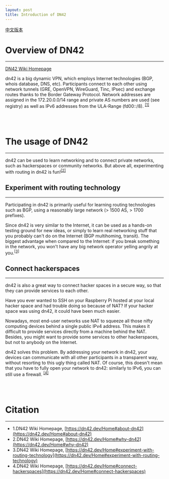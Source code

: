 ```yaml
---
layout: post
title: Introduction of DN42
---
```


[中文版本](Introduction-of-DN42_cn.html)

# Overview of DN42
---
[DN42 Wiki Homepage](https://dn42.dev/Home)

dn42 is a big dynamic VPN, which employs Internet technologies (BGP, whois database, DNS, etc). Participants connect to each other using network tunnels (GRE, OpenVPN, WireGuard, Tinc, IPsec) and exchange routes thanks to the Border Gateway Protocol. Network addresses are assigned in the 172.20.0.0/14 range and private AS numbers are used (see registry) as well as IPv6 addresses from the ULA-Range (fd00::/8). <sup>[[1]](#ref1)</sup>

<br>
<br>

# The usage of DN42
---
dn42 can be used to learn networking and to connect private networks, such as hackerspaces or community networks. But above all, experimenting with routing in dn42 is fun!<sup>[[2]](#ref2)</sup>

## Experiment with routing technology
---
Participating in dn42 is primarily useful for learning routing technologies such as BGP, using a reasonably large network (> 1500 AS, > 1700 prefixes).

Since dn42 is very similar to the Internet, it can be used as a hands-on testing ground for new ideas, or simply to learn real networking stuff that you probably can't do on the Internet (BGP multihoming, transit). The biggest advantage when compared to the Internet: if you break something in the network, you won't have any big network operator yelling angrily at you.<sup>[[3]](#ref3)</sup>

## Connect hackerspaces
---
dn42 is also a great way to connect hacker spaces in a secure way, so that they can provide services to each other.

Have you ever wanted to SSH on your Raspberry Pi hosted at your local hacker space and had trouble doing so because of NAT? If your hacker space was using dn42, it could have been much easier.

Nowadays, most end-user networks use NAT to squeeze all those nifty computing devices behind a single public IPv4 address. This makes it difficult to provide services directly from a machine behind the NAT. Besides, you might want to provide some services to other hackerspaces, but not to anybody on the Internet.

dn42 solves this problem. By addressing your network in dn42, your devices can communicate with all other participants in a transparent way, without resorting to this ugly thing called NAT. Of course, this doesn't mean that you have to fully open your network to dn42: similarly to IPv6, you can still use a firewall. <sup>[[4]](#ref4)</sup>

<br>
<br>

# Citation
---
* <span id="ref1">1.DN42 Wiki Homepage, [https://dn42.dev/Home#about-dn42](https://dn42.dev/Home#about-dn42)</span>
* <span id="ref2">2.DN42 Wiki Homepage, [https://dn42.dev/Home#why-dn42](https://dn42.dev/Home#why-dn42)</span>
* <span id="ref3">3.DN42 Wiki Homepage, [https://dn42.dev/Home#experiment-with-routing-technology](https://dn42.dev/Home#experiment-with-routing-technology)</span>
* <span id="ref4">4.DN42 Wiki Homepage, [https://dn42.dev/Home#connect-hackerspaces](https://dn42.dev/Home#connect-hackerspaces)</span>